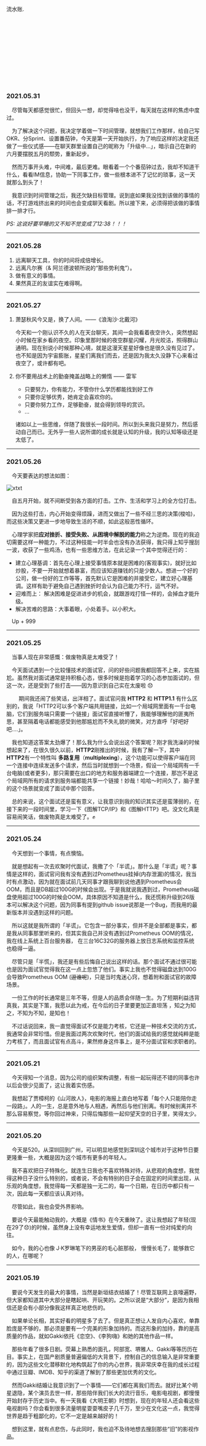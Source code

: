 流水账.

<br></br>
<br></br>
<br></br>
<br></br>
<br></br>

### 2021.05.31

  &emsp;尽管每天都感觉很忙，但回头一想，却觉得啥也没干，每天就在这样的焦虑中度过。

&emsp;为了解决这个问题，我决定学着做一下时间管理，就想我们工作那样，给自己写OKR、分Sprint、设置番茄钟，今天是第一天开始执行，为了响应这样的决定我还做了一些仪式感——在聊天群里设置自己的昵称为「升级中...」，暗示自己在新的六月要摆脱五月的颓势，重新起步。

&emsp;然而万事开头难，中间难，最后更难。眼看着一个个番茄钟过去，我却不知道干什么，看看IM信息，协助一下同事工作，做一些根本进不了记忆的琐事，这一天就那么到头了！

&emsp;我意识到时间管理之后，我还欠缺目标管理。说到底如果我没找到该做的事情的话，不打游戏挤出来的时间也会变成聊天看剧。所以接下来，必须得把该做的事情排一排才行。

*PS: 这说好要早睡的又不知不觉变成了12:38！！！*

---



### 2021.05.28

1. 远离聊天工具，你的时间将成倍增长。
2. 远离凡尔赛（& 阿兰德波顿所说的“那些势利鬼”）。
3. 做有意义的事情。
4. 果然真正的友谊实在难得啊。

---



### 2021.05.27

1. 萧瑟秋风今又是，换了人间。——《浪淘沙·北戴河》

   今天和一个刚认识不久的人在天台聊天，其间一会我看着夜空许久，突然想起小时候在家乡看的夜空。印象里那时候的夜空群星闪耀，月光皎洁，照得群山通明。现在别说小时候那种心境，就是这漫天星星好像也是很久没有见过了。也不知是因为宇宙膨胀，星星们离我们而去，还是因为我太久没静下心来看过夜空了，或许都有吧。

2. 你不要用战术上的勤奋掩盖战略上的懒惰 —— 雷军

   * 只要努力，你有能力，不管你什么学历都能找到好工作
   * 只要你足够优秀，她肯定会喜欢你的。
   * 只要你努力工作，足够勤奋，就会得到领导的赏识。
   * ...

   诸如以上一些思维，伴随了我很长一段时间。所以到头来我只是努力，然后感动自己而已。无外乎一些人说所谓的成长就是认知的升级，我的认知等级还是太低了。

---



### 2021.05.26

&emsp;今天要表达的想法如图：

![xtxt](/images/xtxt.gif)

&emsp;自五月开始，就不间断受到各方面的打击。工作、生活和学习上的全方位打击。

&emsp;因为这些打击，内心开始变得烦躁，进而又做出了一些不经三思的决策(梭哈)，而这些决策又更进一步地导致生活的不顺，如此这般恶性循环。

&emsp;心理学家把**应对挫折、接受失败、从困境中解脱的能力**称之为逆商。现在的我迫切需要这样一种能力，不过这种技能一时半会也没有办法获得，我只得上知乎搜刮一波，收获了一些鸡汤，也有一些思维方法，在此记录一个其中觉得还行的：

* 建立心理基调：首先在心理上接受事情原本就是困难的(客观事实)，就好比如炒股，不要一开始就想着暴富，而应该知道赚钱的只是少数人。想进一个好的公司，做一份好的工作等等，首先默认它是困难的并接受它，建立好心理基调。这样有助于避免自己遇到挫折时会认为自己能力不行，运气不好。
* 迎难而上： 解决困难是促进进步的机会，就跟游戏打怪一样的，会掉血才能升级。
* 解决苦难的思路：大事着眼，小处着手。以小积大。

&emsp;Up + 999

---



### 2021.05.25

&emsp;当事人现在非常感慨：做废物真是太难受了！

&emsp;今天面试遇到一个比较懂技术的面试官，问的好些问题我都回答不上来，实在尴尬。虽然我对面试通常是持积极心态，很多时候是抱着学习的心态参加面试的，但这一次，还是受到了些打击——因为意识到自己实在太废啦 😞

&emsp; &emsp;期间我还闹了些笑话，出洋相了。面试官问我 **HTTP2** 和 **HTTP1.1** 有什么区别的，我说「HTTP2可以多个客户端共用链接，比如一个局域网里面有一千台电脑，它们到服务端只需要一个链接」面试官直接听懵了，我能够理解他的匪夷所思，甚至隔着电话都能感受到他那尴尬而不失礼貌的微笑，对方直呼「好吧好吧....」。

&emsp;我也知道这答案太劲爆了！那么我为什么会说出这个答案呢？刚才我洗澡的时候想起来了，在很久很久以前，**HTTP2**刚推出的时候，我有了解一下，其中 **HTTP2**有一个特性叫 **多路复用**（**multiplexing**），这个功能可以使得客户端在同一个连接中连续发送多个请求，然后当时就想到一个场景，假设一个局域网有一千台电脑(或者更多)，那只需要在出口的地方和服务器端建立一个连接，那岂不是这个局域网所有的请求到服务端都能共享一个链接！妙哉！哈哈～时间久了，脑子里的这个场景就变成了面试中那个回答。

&emsp;总的来说，这个面试还是蛮有意义，让我意识到我的知识其实还是蛮薄弱的，在接下来的一段时间里，学习一下《图解TCP/IP》和《图解HTTP》吧。没文化真是容易闹笑话，做废物真是太难受了。✊

---



### 2021.05.24

&emsp;今天想到一个事情，有点懊恼。

&emsp;就是想起有一次去欢聚时代面试，我撒了个「半谎」。那什么是「半谎」呢？事情是这样的，面试官问我有没有遇到过Prometheus挂掉(内存泄漏)的情况，我当时有点激动，因为就在面试前几天同事才跟我聊到说他遇到Prometheus会OOM，而且是DB超过100G的时候会出现。于是我就说我遇到过，Prometheus磁盘使用超过100G的时候会OOM，具体原因不知道是什么，我还慌称升级到26版本可以解决这个问题，因为同事有提到github issue说那是一个Bug，而我用的最新版本并没遇到这样的问题。

&emsp;所以这就是我所谓的「半谎」。它包含一部分事实，但并不是全部都是事实，都是我从同事那里听来的，但其实我自己并没有遇到过Prometheus OOM的情况，我在线上系统上百台服务器， 在三台16C32G的服务器上放日志系统和监控系统也稳得一逼。

&emsp;尽管只是「半慌」，我还是有些后悔自己说出这样的话。那个面试不通过很可能也是因为面试官觉得我在这一点上忽悠了他们。事实上我也不觉得磁盘达到100G会导致Prometheus OOM (~~逗谁呢~~)，只是当时鬼迷心窍，想着附和面试官的故障场景。

&emsp;一份工作的时长通常是三年不等，但是人的品质会伴随一生。为了短期利益违背真我，其实是下策，我愿以此为戒，在今后的日子里要更加正直坦荡 ，知之为知之，不知为不知，是知也！

&emsp;不过话说回来，我一直觉得面试不仅是能力考核，它还是一种技术交流的方式，我通常会非常珍惜。但是我面过两次欢聚时代，他们的面试给我的感觉就纯粹是能力考核了，而且面试官有点高斗，果然修身这件事上，是不分面试官和求职者的。

---



### 2021.05.21

&emsp;今天得知一个消息，因为公司的组织架构调整，有些一起玩得还不错的同事也许以后会很少见面了，这让我着实伤感。

&emsp;我想起了贾樟柯的《山河故人》，电影的海报上直白地写着「每个人只能陪你走一段路」。人的一生，总是意外地与人相遇，再然后与他们别离。有时候别离并不那么容易察觉，等你回过神来，只得后悔那些一起仰望天空的日子里，笑得太少。

---



### 2021.05.20

&emsp;今天是520。从深圳回到广州，可以明显地感觉到深圳这个城市对于这种节日要更隆重一些，大概是因为这个城市有更多的年轻人。

&emsp;我不喜欢把日子特殊化。就连生日我也不喜欢特殊对待，从悲观的角度想，我觉得这种日子没什么特别的，或者说，不会有特别的日子会在固定的时间里出现，从乐观的角度想，我觉得每一天都是独一无二的，每一个日期，在日历中都只有一次，因此每一天都应该认真对待。

&emsp;尽管如此，我也会受外界影响。

&emsp;要说今天最能触动我的，大概是《情书》在今天重映了。这让我想起了年轻(现在29了😞)的时候，虽然身上没有幸运地发生爱情，但却一直有一份对纯爱的向往。

&emsp;如今，我的心也像 J·K罗琳笔下的男巫的毛心脏那般， 慢慢长毛了，能够救它的人，在哪呢？

---



### 2021.05.19

&emsp;要说今天发生的最大的事情，当然是新垣结衣结婚了！尽管互联网上哀嚎遍野，但大家都知道其中大部分是瞎起哄、开玩笑的。之所以说是“大部分”，是因为我相信还是会有小部分像我这样真正地悲伤的。

&emsp;如果单论长相，其实好看的明星多了去了。但是真正想让人发自内心喜欢，单靠脸庞是不够的，那必须是要有一个完美的形象加持的。而这形象的加持，靠的是高质量的作品，就如Gakki依托《恋空》、《李狗嗨》和她的其他作品一样。

&emsp;那些年看了很多日剧。荧幕上熟悉的面孔，阿部宽、堺雅人、Gakki等等历历在目。事实上，在国产剧质量普遍偏低的大背景下，控制自己的信息输入是非常重要的，因为这些文化潜移默化地构筑起了你的内心世界，我非常庆幸在我的成长过程中通过豆瓣、IMDB、知乎的渠道了解到了那些更加优秀的文化。

&emsp;然而Gakki结婚让我意识到了一个事情——它们都在离我们而去。就好比某个明星退隐，某个演员去世一样，那些陪伴我们长大的流行音乐，电影电视剧，都慢慢开始封存于历史当中。有一天我看《大明王朝》时想到，现在的年轻人还会看这些电视剧吗？你会看到很多流量明星耍耍嘴皮子几千万，至少在文化这一点，我觉得世界是趋于粗鄙化的，它不一定是越来越好的！

&emsp;想到这里，就有点悲伤，与此同时，我也迫不及待地想去搜刮那些“旧”的影视作品。




